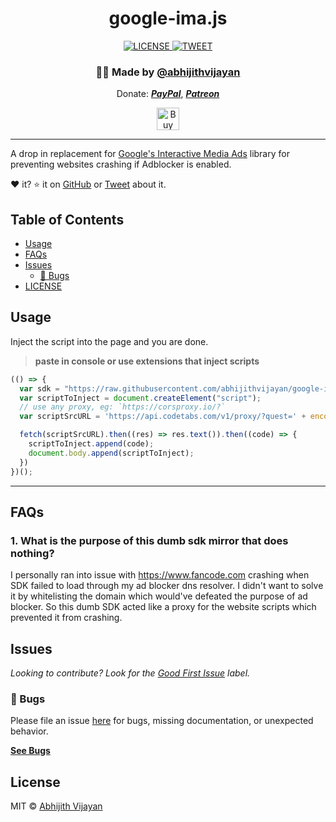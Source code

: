 <h1 align="center">google-ima.js</h1>
<div align="center">
  <a href="https://github.com/abhijithvijayan/google-ima.js/blob/main/license">
    <img src="https://img.shields.io/github/license/abhijithvijayan/google-ima.js.svg" alt="LICENSE" />
  </a>
  <a href="https://twitter.com/intent/tweet?text=Check%20out%20google-ima.js%21%20by%20%40_abhijithv%0A%0AA%20drop%20in%20replacement%20for%20Google%27s%20Interactive%20Media%20Ads%20library%20for%20preventing%20websites%20crashing%20if%20Adblocker%20is%20enabled.%0Ahttps%3A%2F%2Fgithub.com%2Fabhijithvijayan%2Fgoogle-ima.js%0A%0A%23google%20%23ima%20%23javascript">
     <img src="https://img.shields.io/twitter/url/http/shields.io.svg?style=social" alt="TWEET" />
  </a>
</div>
<h3 align="center">🙋‍♂️ Made by <a href="https://twitter.com/_abhijithv">@abhijithvijayan</a></h3>
<p align="center">
  Donate:
  <a href="https://www.paypal.me/iamabhijithvijayan" target='_blank'><i><b>PayPal</b></i></a>,
  <a href="https://www.patreon.com/abhijithvijayan" target='_blank'><i><b>Patreon</b></i></a>
</p>
<p align="center">
  <a href='https://www.buymeacoffee.com/abhijithvijayan' target='_blank'>
    <img height='36' style='border:0px;height:36px;' src='https://bmc-cdn.nyc3.digitaloceanspaces.com/BMC-button-images/custom_images/orange_img.png' border='0' alt='Buy Me a Coffee' />
  </a>
</p>
<hr />

A drop in replacement for [Google's Interactive Media Ads](https://developers.google.com/interactive-media-ads/docs/sdks/html5/client-side) library for preventing websites crashing if Adblocker is enabled.

❤️ it? ⭐️ it on [GitHub](https://github.com/abhijithvijayan/google-ima.js/stargazers) or [Tweet](https://twitter.com/intent/tweet?text=Check%20out%20google-ima.js%21%20by%20%40_abhijithv%0A%0AA%20drop%20in%20replacement%20for%20Google%27s%20Interactive%20Media%20Ads%20library%20for%20preventing%20websites%20crashing%20if%20Adblocker%20is%20enabled.%0Ahttps%3A%2F%2Fgithub.com%2Fabhijithvijayan%2Fgoogle-ima.js%0A%0A%23google%20%23ima%20%23javascript) about it.

## Table of Contents

- [Usage](#usage)
- [FAQs](#faqs)
- [Issues](#issues)
    - [🐛 Bugs](#-bugs)
- [LICENSE](#license)

## Usage

Inject the script into the page and you are done.

> **paste in console or use extensions that inject scripts**

```js
(() => {
  var sdk = "https://raw.githubusercontent.com/abhijithvijayan/google-ima.js/main/sdk.js";
  var scriptToInject = document.createElement("script");
  // use any proxy, eg: `https://corsproxy.io/?`
  var scriptSrcURL = 'https://api.codetabs.com/v1/proxy/?quest=' + encodeURIComponent(sdk);

  fetch(scriptSrcURL).then((res) => res.text()).then((code) => {
    scriptToInject.append(code);
    document.body.append(scriptToInject);
  })
})();
```


<hr />

## FAQs

### 1. What is the purpose of this dumb sdk mirror that does nothing?

I personally ran into issue with https://www.fancode.com crashing when SDK failed to load through my ad blocker dns resolver. I didn't want to solve it by whitelisting the domain which would've defeated the purpose of ad blocker. So this dumb SDK acted like a proxy for the website scripts which prevented it from crashing.

## Issues

_Looking to contribute? Look for the [Good First Issue](https://github.com/abhijithvijayan/google-ima.js/issues?q=is%3Aissue+is%3Aopen+sort%3Aupdated-desc+label%3A%22good+first+issue%22)
label._

### 🐛 Bugs

Please file an issue [here](https://github.com/abhijithvijayan/google-ima.js/issues/new) for bugs, missing documentation, or unexpected behavior.

[**See Bugs**](https://github.com/abhijithvijayan/google-ima.js/issues?q=is%3Aissue+is%3Aopen+sort%3Aupdated-desc+label%3A%22type%3A+bug%22)

## License

MIT © [Abhijith Vijayan](https://abhijithvijayan.in)
